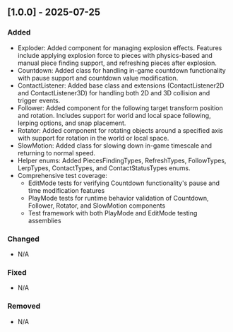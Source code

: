 ﻿## [1.0.0] - 2025-07-25

### Added
- Exploder: Added component for managing explosion effects. Features include applying explosion force to pieces with physics-based and manual piece finding support, and refreshing pieces after explosion.
- Countdown: Added class for handling in-game countdown functionality with pause support and countdown value modification.
- ContactListener: Added base class and extensions (ContactListener2D and ContactListener3D) for handling both 2D and 3D collision and trigger events.
- Follower: Added component for the following target transform position and rotation. Includes support for world and local space following, lerping options, and snap placement.
- Rotator: Added component for rotating objects around a specified axis with support for rotation in the world or local space.
- SlowMotion: Added class for slowing down in-game timescale and returning to normal speed.
- Helper enums: Added PiecesFindingTypes, RefreshTypes, FollowTypes, LerpTypes, ContactTypes, and ContactStatusTypes enums.
- Comprehensive test coverage:
  - EditMode tests for verifying Countdown functionality's pause and time modification features
  - PlayMode tests for runtime behavior validation of Countdown, Follower, Rotator, and SlowMotion components
  - Test framework with both PlayMode and EditMode testing assemblies

### Changed
- N/A

### Fixed
- N/A

### Removed
- N/A